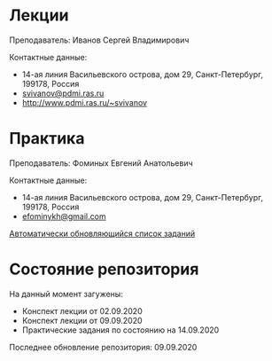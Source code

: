 # Лекции

Преподаватель: Иванов Сергей Владимирович

Контактные данные:
+ 14-ая линия Васильевского острова, дом 29, Санкт-Петербург, 199178, Россия
+ svivanov@pdmi.ras.ru
+ http://www.pdmi.ras.ru/~svivanov

# Практика

Преподаватель: Фоминых Евгений Анатольевич

Контактные данные:
+ 14-ая линия Васильевского острова, дом 29, Санкт-Петербург, 199178, Россия
+ efominykh@gmail.com

[Автоматически обновляющийся список заданий](http://mathcenter.spb.ru/nikaan/2020/topology3.pdf)

# Состояние репозитория

На данный момент загужены:
+ Конспект лекции от 02.09.2020
+ Конспект лекции от 09.09.2020
+ Практические задания по состоянию на 14.09.2020

Последнее обновление репозитория: 09.09.2020
